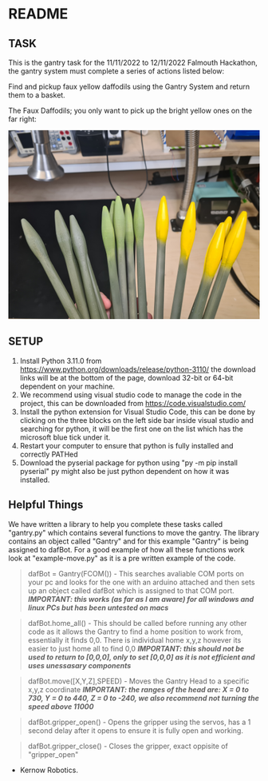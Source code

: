 # README
## TASK

This is the gantry task for the 11/11/2022 to 12/11/2022 Falmouth Hackathon, the gantry system must complete a series of actions listed below:

Find and pickup faux yellow daffodils using the Gantry System and return them to a basket.

The Faux Daffodils; you only want to pick up the bright yellow ones on the far right:

![The Faux Yellow Daffodils](Example.jpg)

## SETUP

1. Install Python 3.11.0 from https://www.python.org/downloads/release/python-3110/ the download links will be at the bottom of the page, download 32-bit or 64-bit dependent on your machine.
2. We recommend using visual studio code to manage the code in the project, this can be downloaded from https://code.visualstudio.com/ 
3. Install the python extension for Visual Studio Code, this can be done by clicking on the three blocks on the left side bar inside visual studio and searching for python, it will be the first one on the list which has the microsoft blue tick under it.
4. Restart your computer to ensure that python is fully installed and correctly PATHed
5. Download the pyserial package for python  using "py -m pip install pyserial" py might also be just python dependent on how it was installed.

## Helpful Things

We have written a library to help you complete these tasks called "gantry.py" which contains several functions to move the gantry.
The library contains an object called "Gantry" and for this example "Gantry" is being assigned to dafBot.
For a good example of how all these functions work look at "example-move.py" as it is a pre written example of the code.

> dafBot = Gantry(FCOM()) - This searches avaliable COM ports on your pc and looks for the one with an arduino attached and then sets up an object called dafBot which is assigned to that COM port.
***IMPORTANT: this works (as far as I am aware) for all windows and linux PCs but has been untested on macs***

> dafBot.home_all() - This should be called before running any other code as it allows the Gantry to find a home position to work from, essentially it finds 0,0. There is individual home x,y,z however its easier to just home all to find 0,0
***IMPORTANT: this should not be used to return to [0,0,0], only to set [0,0,0] as it is not efficient and uses unessasary components***

> dafBot.move([X,Y,Z],SPEED) - Moves the Gantry Head to a specific x,y,z coordinate 
***IMPORTANT: the ranges of the head are: X = 0 to 730, Y = 0 to 440, Z = 0 to -240, we also recommend not turning the speed above 11000***

> dafBot.gripper_open() - Opens the gripper using the servos, has a 1 second delay after it opens to ensure it is fully open and working.

> dafBot.gripper_close() - Closes the gripper, exact oppisite of "gripper_open"

- Kernow Robotics.